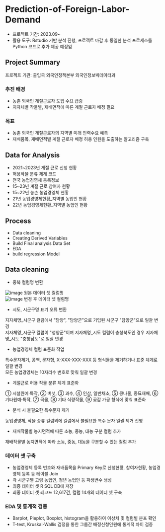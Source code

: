 # Prediction-of-Foreign-Labor-Demand
- 프로젝트 기간: 2023.09~
- 활용 도구: Rstudio 기반 분석 진행, 프로젝트 마감 후 동일한 분석 프로세스를 Python 코드로 추가 제공 예정임
## Project Summary

프로젝트 기관: 출입국 외국인정책본부 외국인정보빅데이터과

### 추진 배경

- 농촌 외국인 계절근로자 도입 수요 급증
- 지자체별 작물별, 재배면적에 따른 계절 근로자 배정 필요

### 목표

- 농촌 외국인 계절근로자의 지역별 미래 인력수요 예측
- 재배품목, 재배면적별 계절 근로자 배정 허용 인원을 도출하는 알고리즘 구축
 
## Data for Analysis

- 2021~2023년 계절 근로 신청 현황
- 허용작물 분류 체계 코드
- 전국 농업경영체 등록정보
- 15~23년 계절 근로 참여자 현황
- 15~22년 농촌 농업경영체 현황
- 21년 농업경영체현황_지역별 농업인 현황
- 22년 농업경영체현황_지역별 농업인 현황

## Process

- Data cleaning
- Creating Derived Variables
- Build Final analysis Data Set
- EDA
- build regression Model

## Data cleaning

- 중복 컬럼명 변환

![image](https://github.com/eumtaewon/Prediction-of-Foreign-Labor-Demand/assets/104436260/ddb51e01-bc60-4853-948e-7a6bdd137c80)
원본 데이터 셋 컬럼명  
![image](https://github.com/eumtaewon/Prediction-of-Foreign-Labor-Demand/assets/104436260/f7ef78e6-3957-461d-8799-05f3a679e3a4)
변경 후 데이터 셋 컬럼명

  
- 시도, 시군구명 표기 오류 변환

지자체명_시군구 컬럼에서 "담양", "담양군"으로 기입된 시군구 "담양군"으로 일괄 변경  
지자체명_시군구 컬럼이 "청양군"이며 지자체명_시도 컬럼이 충청북도인 경우 지자체명_시도 "충청남도"로 일괄 변경  

- 농업경영체 컬럼 표준화 작업

특수문자제거, 공백, 문자형, X-XXX-XXX-XXX 등 형식들을 제거하거나 표준 체계로 일괄 변경  
모든 농업경영체는 10자리수 번호로 맞춰 일괄 변경  

- 계절근로 허용 작물 분류 체계 표준화

① 시설원예·특작, ② 버섯, ③ 과수, ④ 인삼, 일반채소, ⑤ 콩나물, 종묘재배, ⑥ 기타원예·특작, ⑦ 곡물, ⑧ 기타 식량작물, ⑨ 곶감 가공 형식에 맞춰 표준화  

- 분석 시 불필요한 특수문자 제거

농업경영체, 작물 종류 컬럼외에 컬럼에서 불필요한 특수 문자 일괄 제거 진행  

- 재배작물별 농지면적에 따른 소농, 중농, 대농 구분 컬럼 추가

재배작물별 농지면적에 따라 소농, 중농, 대농을 구분할 수 있는 컬럼 추가




### 데이터 셋 구축

- 농업경영체 등록 번호와 재배품목을 Primary Key로 신청현황, 참여자현황, 농업경영체 등록 등 테이블 Join 
- 각 시군구별 고령 농업인, 청년 농업인 등 파생변수 생성
- 최종 데이터 셋 R SQL DB에 저장
- 최종 데이터 셋 레코드 12,617건, 컬럼 14개의 데이터 셋 구축

### EDA 및 통계적 검증

- Barplot, Pieplot, Boxplot, histogram을 활용하여 이상치 및 컬럼별 분포 확인
- T-test, Kruskal-Wallis 검정을 통한 그룹간 배정신청인원에 통계적 차이 검증

